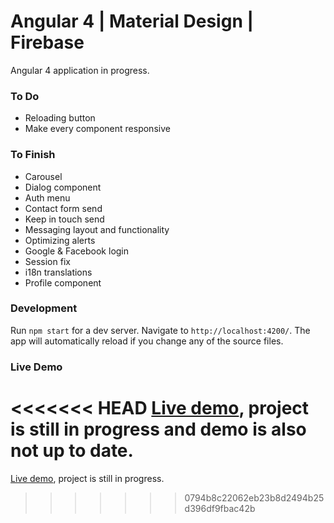 # Angular 4 | Material Design | Firebase

<p>Angular 4 application in progress.</p>

### To Do
* Reloading button
* Make every component responsive

### To Finish
* Carousel
* Dialog component
* Auth menu
* Contact form send
* Keep in touch send
* Messaging layout and functionality
* Optimizing alerts
* Google & Facebook login
* Session fix
* i18n translations
* Profile component

### Development

Run `npm start` for a dev server. Navigate to `http://localhost:4200/`. The app will automatically reload if you change any of the source files.

### Live Demo

<<<<<<< HEAD
[Live demo](http://angular4.jerouw.nl), project is still in progress and demo is also not up to date.
=======
[Live demo](http://angular4.jerouw.nl), project is still in progress.

>>>>>>> 0794b8c22062eb23b8d2494b25d396df9fbac42b
